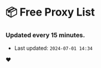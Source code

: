 # :package: Free Proxy List
### Updated every 15 minutes.

- Last updated: `2024-07-01 14:34`

:heart:
